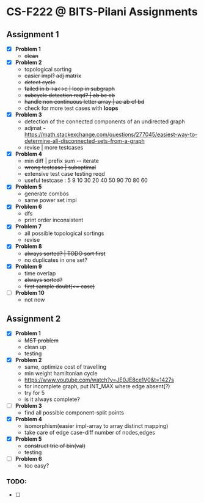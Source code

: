 # CS-F222 @ BITS-Pilani Assignments

## Assignment 1

- [x] **Problem 1**
	- ~~clean~~
- [x] **Problem 2**
	- topological sorting
	- ~~easier impl? adj matrix~~
	- ~~detect cycle~~
	- ~~failed in b->a<->c | loop in subgraph~~
	- ~~subcycle detection reqd? | ab bc cb~~
	- ~~handle non continuous letter array | ac ab cf bd~~
	- check for more test cases with **loops**
- [x] **Problem 3**
	- detection of the connected components of an undirected graph
	- adjmat - https://math.stackexchange.com/questions/277045/easiest-way-to-determine-all-disconnected-sets-from-a-graph
	- revise | more testcases
- [x] **Problem 4**
	- min diff | prefix sum -- iterate
	- ~~wrong testcase | suboptimal~~
	- extensive test case testing reqd
	- useful testcase : 5 9	
10 30 20 40 50 90 70 80 60
- [x] **Problem 5**
	- generate combos
	- same power set impl
- [x] **Problem 6**
	- dfs
	- print order inconsistent
- [x] **Problem 7**
	- all possible topological sortings
	- revise
- [x] **Problem 8**
	- ~~always sorted? | TODO sort first~~
	- no duplicates in one set?
- [x] **Problem 9**
	- time overlap
	- ~~always sorted?~~
	- ~~first sample doubt(<= case)~~
- [ ] **Problem 10**
	- not now
   
## Assignment 2

- [x] **Problem 1**
    - ~~MST problem~~
    - clean up
    - testing
- [x] **Problem 2**
    - same, optimize cost of travelling 
    - min weight hamiltonian cycle
    - https://www.youtube.com/watch?v=JE0JE8ce1V0&t=1427s
    - for incomplete graph, put INT_MAX where edge absent(?)
    - try for 5
    - is it always complete?
- [ ] **Problem 3**
    - find all possible component-split points
- [x] **Problem 4**
    - isomorphism(easier impl-array to array distinct mapping)
    - take care of edge case-diff number of nodes,edges
- [x] **Problem 5**
    - ~~construct trie of bin(val)~~
    - testing
- [ ] **Problem 6**
    - too easy?

### TODO:

- [ ] 
